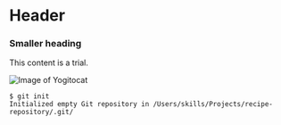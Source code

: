 # Header
### Smaller heading
This content is a trial.

![Image of Yogitocat](https://octodex.github.com/images/yogitocat.png)

```
$ git init
Initialized empty Git repository in /Users/skills/Projects/recipe-repository/.git/
```
